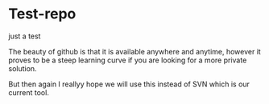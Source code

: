 Test-repo
=========

just a test

The beauty of github is that it is available anywhere and anytime, however it proves to be a steep learning curve if you are looking for a more private solution.

But then again I reallyy hope we will use this instead of SVN which is our current tool.